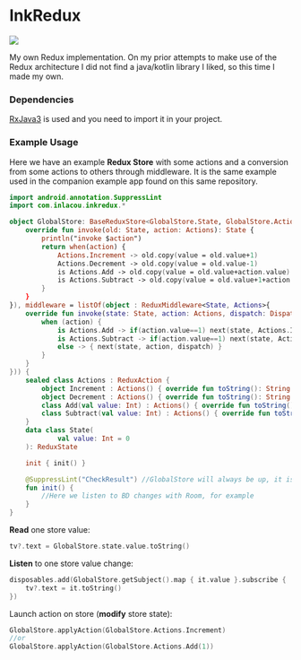 # InkRedux

[![](https://jitpack.io/v/inlacou/InkRedux.svg)](https://jitpack.io/#inlacou/InkRedux)

My own Redux implementation. On my prior attempts to make use of the Redux architecture I did not find a java/kotlin library I liked, so this time I made my own. 

### Dependencies

[RxJava3](https://github.com/ReactiveX/RxJava) is used and you need to import it in your project.

### Example Usage

Here we have an example **Redux Store** with some actions and a conversion from some actions to others through middleware. It is the same example used in the companion example app found on this same repository.

```kt
import android.annotation.SuppressLint
import com.inlacou.inkredux.*

object GlobalStore: BaseReduxStore<GlobalStore.State, GlobalStore.Actions>(initialState = State(), reducers = listOf(object : ReduxStateReducer<State, Actions> {
	override fun invoke(old: State, action: Actions): State {
		println("invoke $action")
		return when(action) {
			Actions.Increment -> old.copy(value = old.value+1)
			Actions.Decrement -> old.copy(value = old.value-1)
			is Actions.Add -> old.copy(value = old.value+action.value)
			is Actions.Subtract -> old.copy(value = old.value+1+action.value)
		}
	}
}), middleware = listOf(object : ReduxMiddleware<State, Actions>{
	override fun invoke(state: State, action: Actions, dispatch: DispatchAction<Actions>, next: ReduxNextMiddleware<State, Actions>) {
		when (action) {
			is Actions.Add -> if(action.value==1) next(state, Actions.Increment, dispatch) else next(state, action, dispatch)
			is Actions.Subtract -> if(action.value==1) next(state, Actions.Decrement, dispatch) else next(state, action, dispatch)
			else -> { next(state, action, dispatch) }
		}
	}
})) {
	sealed class Actions : ReduxAction {
		object Increment : Actions() { override fun toString(): String { return javaClass.simpleName } }
		object Decrement : Actions() { override fun toString(): String { return javaClass.simpleName } }
		class Add(val value: Int) : Actions() { override fun toString(): String { return "${javaClass.simpleName} | $value" } }
		class Subtract(val value: Int) : Actions() { override fun toString(): String { return "${javaClass.simpleName} | $value" } }
	}
	data class State(
			val value: Int = 0
	): ReduxState

	init { init() }

	@SuppressLint("CheckResult") //GlobalStore will always be up, it is the brain of our app. So we do not need to dispose observables on GlobalStore destroyed, AFAIK
	fun init() {
		//Here we listen to BD changes with Room, for example
	}
}
```

**Read** one store value:

```kt
tv?.text = GlobalStore.state.value.toString()
```

**Listen** to one store value change:

```kt
disposables.add(GlobalStore.getSubject().map { it.value }.subscribe {
	tv?.text = it.toString()
})
```

Launch action on store (**modify** store state):

```kt
GlobalStore.applyAction(GlobalStore.Actions.Increment)
//or
GlobalStore.applyAction(GlobalStore.Actions.Add(1))
```
